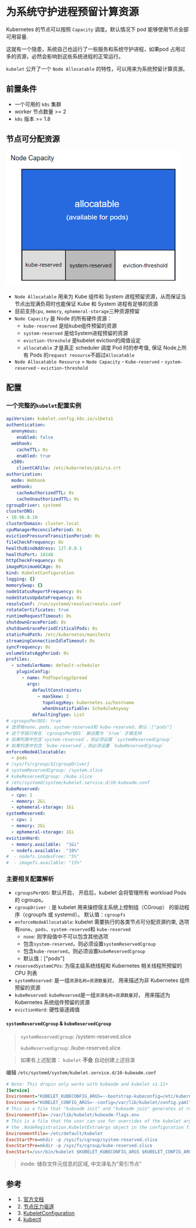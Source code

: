 # 为系统守护进程预留计算资源

Kubernetes 的节点可以按照 `Capacity` 调度。默认情况下 pod 能够使用节点全部可用容量.

这就有一个隐患，系统自己也运行了一些服务和系统守护进程，如果pod 占用过多的资源，必然会影响到这些系统进程的正常运行。

`kubelet`  公开了一个 `Node Allocatable` 的特性，可以用来为系统预留计算资源。

## 前置条件

- 一个可用的 `k8s` 集群
- worker 节点数量 >= 2
- `k8s`  版本 >= 1.8



## 节点可分配资源

 ![](https://raw.githubusercontent.com/vinloong/imgchr/main/notes/202207051435367.png)



- `Node Allocatable` 用来为 Kube 组件和 System 进程预留资源，从而保证当节点出现满负荷时也能保证 Kube 和 System 进程有足够的资源
- 目前支持`cpu`, `memory`, `ephemeral-storage`三种资源预留
- `Node Capacity` 是 Node 的所有硬件资源：
  - `kube-reserved` 是给kube组件预留的资源
  - `system-reserved` 是给System进程预留的资源
  - `eviction-threshold` 是kubelet eviction的阈值设定
  - `allocatable` 才是真正 scheduler 调度 Pod 时的参考值, 保证 Node上所有 Pods 的`request resource`不超过`Allocatable`
- `Node Allocatable Resource` = `Node Capacity` - `Kube-reserved` - `system-reserved` - `eviction-threshold`

## 配置

### 一个完整的`kubelet`配置实例

```yaml
apiVersion: kubelet.config.k8s.io/v1beta1
authentication:
  anonymous:
    enabled: false
  webhook:
    cacheTTL: 0s
    enabled: true
  x509:
    clientCAFile: /etc/kubernetes/pki/ca.crt
authorization:
  mode: Webhook
  webhook:
    cacheAuthorizedTTL: 0s
    cacheUnauthorizedTTL: 0s
cgroupDriver: systemd
clusterDNS:
- 10.96.0.10
clusterDomain: cluster.local
cpuManagerReconcilePeriod: 0s
evictionPressureTransitionPeriod: 0s
fileCheckFrequency: 0s
healthzBindAddress: 127.0.0.1
healthzPort: 10248
httpCheckFrequency: 0s
imageMinimumGCAge: 0s
kind: KubeletConfiguration
logging: {}
memorySwap: {}
nodeStatusReportFrequency: 0s
nodeStatusUpdateFrequency: 0s
resolvConf: /run/systemd/resolve/resolv.conf
rotateCertificates: true
runtimeRequestTimeout: 0s
shutdownGracePeriod: 0s
shutdownGracePeriodCriticalPods: 0s
staticPodPath: /etc/kubernetes/manifests
streamingConnectionIdleTimeout: 0s
syncFrequency: 0s
volumeStatsAggPeriod: 0s
profiles:
  - schedulerName: default-scheduler
    pluginConfig:
      - name: PodTopologySpread
        args:
          defaultConstraints:
            - maxSkew: 2
              topologyKey: kubernetes.io/hostname
              whenUnsatisfiable: ScheduleAnyway
          defaultingType: List
# cgroupsPerQOS: true
# 选项有none、pods、system-reserved和 kube-reserved，默认：["pods"]
# 这个字段只有在 `cgroupsPerQOS` 被设置为 `true` 才被支持
# 如果列表中包含`system-reserved`，则必须设置 `systemReservedCgroup`
# 如果列表中包含 `kube-reserved`，则必须设置 `kubeReservedCgroup`
enforceNodeAllocatable:
  - pods
# /sys/fs/cgroup/${cgroupDriver}  
# systemReservedCgroup: /system.slice
# kubeReservedCgroup: /kube.slice
# /etc/systemd/system/kubelet.service.d/10-kubeadm.conf
kubeReserved:
  - cpu: 1
  - memory: 2Gi
  - ephemeral-storage: 1Gi
systemReserved:
  - cpu: 1
  - memory: 2Gi
  - ephemeral-storage: 1Gi
evictionHard:
  - memory.available:  "1Gi"
  - nodefs.available:  "10%"
#  - nodefs.inodesFree: "5%"
#  - imagefs.available: "15%"
```

### 主要相关配置解析

- `cgroupsPerQOS`:  默认开启， 开启后，kubelet 会将管理所有 workload Pods 的 cgroups。
- `cgroupDriver `: 是 kubelet 用来操控宿主系统上控制组（CGroup） 的驱动程序（cgroupfs 或 systemd）。 默认值：`cgroupfs`
- `enforceNodeAllocatable`:  kubelet 需要执行的各类节点可分配资源约束, 选项有`none`、`pods`、`system-reserved`和 `kube-reserved`
  - `none`: 则字段值中不可以包含其他选项
  - 包含`system-reserved`，则必须设置`systemReservedCgroup`
  - 包含`kube-reserved`，则必须设置`kubeReservedCgroup`
  - 默认值：["pods"]
- `reservedSystemCPUs`:  为宿主级系统线程和 Kubernetes 相关线程所预留的 CPU 列表
- `systemReserved`: 是一组`资源名称=资源数量`对， 用来描述为非 Kubernetes 组件预留的资源
- `kubeReserved`: `kubeReserved`是一组`资源名称=资源数量`对， 用来描述为 Kubernetes 系统组件预留的资源
- `evictionHard`: 硬性驱逐阈值

#### `systemReservedCgroup` & `kubeReservedCgroup`

> `systemReservedCgroup`:  /system-reserved.slice
>
> `kubeReservedCgroup`:  /kube-reserved.slice



> 如果有上述配置： `kubelet` **不会** 自动创建上述目录

编辑  `/etc/systemd/system/kubelet.service.d/10-kubeadm.conf` 

```ini
# Note: This dropin only works with kubeadm and kubelet v1.11+
[Service]
Environment="KUBELET_KUBECONFIG_ARGS=--bootstrap-kubeconfig=/etc/kubernetes/bootstrap-kubelet.conf --kubeconfig=/etc/kubernetes/kubelet.conf"
Environment="KUBELET_CONFIG_ARGS=--config=/var/lib/kubelet/config.yaml"
# This is a file that "kubeadm init" and "kubeadm join" generates at runtime, populating the KUBELET_KUBEADM_ARGS variable dynamically
EnvironmentFile=-/var/lib/kubelet/kubeadm-flags.env
# This is a file that the user can use for overrides of the kubelet args as a last resort. Preferably, the user should use
# the .NodeRegistration.KubeletExtraArgs object in the configuration files instead. KUBELET_EXTRA_ARGS should be sourced from this file.
EnvironmentFile=-/etc/default/kubelet
ExecStartPre=mkdir -p /sys/fs/cgroup/system-reserved.slice
ExecStartPre=mkdir -p /sys/fs/cgroup/kube-reserved.slice
ExecStart=/usr/bin/kubelet $KUBELET_KUBECONFIG_ARGS $KUBELET_CONFIG_ARGS $KUBELET_KUBEADM_ARGS $KUBELET_EXTRA_ARGS

```



> inode: 储存文件元信息的区域, 中文译名为"索引节点"

## 参考

- 1. [官方文档](https://kubernetes.io/zh-cn/docs/tasks/administer-cluster/reserve-compute-resources/)
- 2. [节点压力驱逐](https://kubernetes.io/zh-cn/docs/concepts/scheduling-eviction/node-pressure-eviction/)
- 3. [KubeletConfiguration](https://kubernetes.io/zh-cn/docs/reference/config-api/kubelet-config.v1beta1/#kubelet-config-k8s-io-v1beta1-KubeletConfiguration)
- 4. [kubectl](https://kubernetes.io/zh-cn/docs/reference/command-line-tools-reference/kubelet/)







